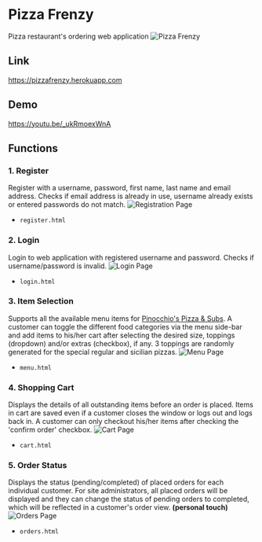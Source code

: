 # Pizza Frenzy
Pizza restaurant's ordering web application
![Pizza Frenzy](https://i.imgur.com/QI0gADY.png)

## Link
https://pizzafrenzy.herokuapp.com

## Demo
https://youtu.be/_ukRmoexWnA

## Functions
### 1. Register
Register with a username, password, first name, last name and email address. Checks if email address is already in use, username already exists or entered passwords do not match.
![Registration Page](https://i.imgur.com/Wio2DRe.png)
* `register.html`

### 2. Login
Login to web application with registered username and password. Checks if username/password is invalid.
![Login Page](https://i.imgur.com/gyGcw0W.png)
* `login.html`

### 3. Item Selection
Supports all the available menu items for [Pinocchio's Pizza & Subs](http://www.pinocchiospizza.net/menu.html "Pinocchio's Pizza & Subs Menu"). A customer can toggle the different food categories via the menu side-bar and add items to his/her cart after selecting the desired size, toppings (dropdown) and/or extras (checkbox), if any. 3 toppings are randomly generated for the special regular and sicilian pizzas.
![Menu Page](https://i.imgur.com/KBk0lOZ.png)
* `menu.html`

### 4. Shopping Cart
Displays the details of all outstanding items before an order is placed. Items in cart are saved even if a customer closes the window or logs out and logs back in. A customer can only checkout his/her items after checking the 'confirm order' checkbox.
![Cart Page](https://i.imgur.com/6gqKQob.png)
* `cart.html`

### 5. Order Status
Displays the status (pending/completed) of placed orders for each individual customer. For site administrators, all placed orders will be displayed and they can change the status of pending orders to completed, which will be reflected in a customer's order view. **(personal touch)**
![Orders Page](https://i.imgur.com/UX2b8rp.png)
* `orders.html`